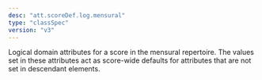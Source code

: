 ```yaml
---
desc: "att.scoreDef.log.mensural"
type: "classSpec"
version: "v3"
---
```


Logical domain attributes for a score in the mensural repertoire. The values set in
these attributes act as score-wide defaults for attributes that are not set in descendant
elements.